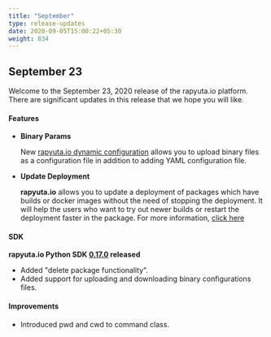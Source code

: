 ```yaml
---
title: "September"
type: release-updates
date: 2020-09-05T15:00:22+05:30
weight: 834
---
```



## September 23
Welcome to the September 23, 2020 release of the rapyuta.io platform. There
are significant updates in this release that we hope you will like.

#### Features
* **Binary Params**

	New [rapyuta.io dynamic configuration](/developer-guide/manage-software-cycle/dynamic-configurations/consume-dynamic-configuration/create-configuration-parameters) allows you to upload binary files as a configuration file in addition to adding YAML configuration file.

* **Update Deployment**

	**rapyuta.io** allows you to update a deployment of packages which have builds or docker images without the need of stopping the deployment. It will help the users who want to try out newer builds or restart the deployment faster in the package. For more information, [click here](/developer-guide/manage-software-cycle/deployments)

#### SDK
**rapyuta.io Python SDK [0.17.0](/developer-guide/tooling-automation/python-sdk/#installation) released** 

- Added "delete package functionality". 
- Added support for uploading and downloading binary configurations files.

#### Improvements
	
- Introduced pwd and cwd to command class.